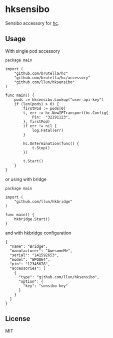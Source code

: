 # hksensibo

Sensibo accessory for [hc](https://github.com/brutella/hc).

## Usage

With single pod accessory

```golang
package main

import (
	"github.com/brutella/hc"
	"github.com/brutella/hc/accessory"
	"github.com/llun/hksensibo"
)

func main() {
	pods := hksensibo.Lookup("user-api-key")
	if (len(pods) > 0) {
		firstPod := pods[0]
		t, err := hc.NewIPTransport(hc.Config{
			Pin:  "32191123",
		}, firstPod)
		if err != nil {
			log.Fatal(err)
		}

		hc.OnTermination(func() {
			t.Stop()
		})

		t.Start()
	}
}
```

or using with bridge

```golang
package main

import (
	"github.com/llun/hkbridge"
)

func main() {
	hkbridge.Start()
}
```

and with [hkbridge](https://github.com/llun/hkbridge) configuration

```golang
{
  "name": "Bridge",
  "manufacturer": "AwesomeMe",
  "serial": "141592653",
  "model": "WPQ864",
  "pin": "12345678",
  "accessories": [
    {
      "type": "github.com/llun/hksensibo",
      "option": {
        "key": "sensibo-key"
      }
    }
  ]
}

```

## License

MIT
